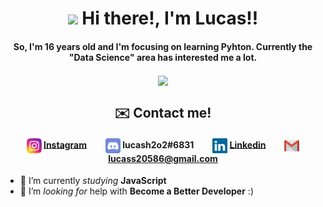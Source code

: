 <h1 align="center"><img src="https://media.giphy.com/media/hvRJCLFzcasrR4ia7z/giphy.gif" width="32px"> Hi there!, I'm Lucas!!</h1>

<h4 align="center" >So, I'm 16 years old and I'm focusing on learning Pyhton. Currently the "Data Science" area has interested me a lot.</h4>

<p align="center">  
  <a href="https://github.com/anuraghazra/github-readme-stats">
    <img align="center" src="https://github-readme-stats.vercel.app/api/top-langs/?username=Lucas-Henrique-Lopes-Costa&layout=compact" />
  </a>
</p>

<h2 align="center" >✉️ Contact me!</h2>
<h4 align="center" > 
  <img align="center" width="24px" src="Instagram_Icon.svg"> <a href="https://www.instagram.com/lucas_henrique_lopes_costa_/">Instagram</a>
  <span>&nbsp;&nbsp;&nbsp;&nbsp;&nbsp;&nbsp;&nbsp;</span>
  <img align="center" width="24px" src="Discord_Icon.svg"> lucash2o2#6831
  <span>&nbsp;&nbsp;&nbsp;&nbsp;&nbsp;&nbsp;&nbsp;</span>
  <img align="center" width="24px" src="Linkedin_Icon.svg"> <a href="https://www.linkedin.com/in/lucas-henrique-b034a01a2/">Linkedin</a>
  <span>&nbsp;&nbsp;&nbsp;&nbsp;&nbsp;&nbsp;&nbsp;</span>
  <img align="center" width="24px" src="Mail_Icon.png"> <a href="mailto:lucass20586@gmail.com">lucass20586@gmail.com</a>
</h4>

- 🔭 I’m currently _studying_ **JavaScript**
- 🤔 I’m _looking for_ help with **Become a Better Developer** :)
